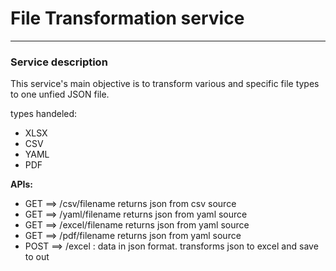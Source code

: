 # File Transformation service

---

### Service description

This service's main objective is to transform various and specific file types to one 
unfied JSON file. 
<br>

types handeled:
* XLSX
* CSV
* YAML
* PDF

**APIs:**
* GET ==> /csv/filename returns json from csv source
* GET ==> /yaml/filename returns json from yaml source
* GET ==> /excel/filename returns json from yaml source
* GET ==> /pdf/filename returns json from yaml source
* POST ==> /excel : data in json format. transforms json to excel
and save to out
